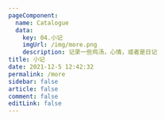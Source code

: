 ```yaml
---
pageComponent: 
  name: Catalogue
  data: 
    key: 04.小记
    imgUrl: /img/more.png
    description: 记录一些鸡汤，心情，或者是日记
title: 小记
date: 2021-12-5 12:42:32
permalink: /more
sidebar: false
article: false
comment: false
editLink: false
---
```

